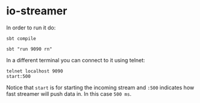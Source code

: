 # io-streamer


In order to run it do:
```
sbt compile

sbt "run 9090 rn"
```

In a different terminal you can connect to it using telnet:

```
telnet localhost 9090
start:500
```
Notice that `start` is for starting the incoming stream and `:500` indicates how fast streamer will push data in. In this case `500 ms`.

